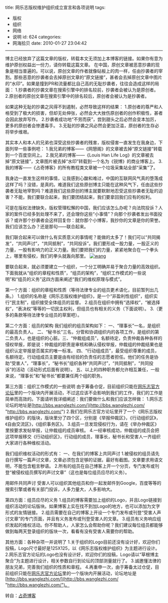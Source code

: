 title: 网乐志版权维护组织成立宣言和各项说明
tags:
  - 版权
  - 组织
  - 网络
  - 说明
id: 624
categories:
  - 网海拾贝
date: 2010-01-27 23:04:42
---

博主已经放弃了这篇文章的版权，转载本文无须加上本博客的链接。如果你有意为维护原创权益出一份力，请你转载这篇文章。
在中国，原创文章被恶意抄袭的现象是相当普遍的。可以说，原创文章的作者就像砧板上的肉一样，任由抄袭者的宰割。那些恶意的抄袭者会去掉原创文章的“原文链接”，甚者会去掉原创文章中图片的“水印”。如果是撞到PR和流量都比自己高的无耻抄袭者，往往会造成这样的局面：
1.抄袭者的抄袭文章在搜索引擎中的排名较前，抄袭者会被认为是原创者。
2.原创者的原创文章在搜索引擎中的排名较后，原创者会被认为是抄袭者。

如果这种无耻的抄袭之风得不到遏制，必然导致这样的结果：
1.原创者的尊严和人格受到了极大的损害，但却无处伸张，必然会大大挫伤原创者的创作积极性，甚者会因此放弃写作。
2.抄袭者成功地“不劳而获”，尝到甜头之后必然会变本加厉，更多的原创者会惨遭毒手。
3.无耻的抄袭之风必然会更加泛滥，原创者的生存必将举步维艰。

其实本人和本人的兄弟也深受这些抄袭者的残害，版权侵害一直发生在我身边，下面列举一些事例吧：
1.我兄弟的博客——《网憩阁》的文章被去掉“原文链接”转载到一个百度空间上。
2.我兄弟的博客——《Louis Han Life Log》的文章被去掉“原文链接”，文章图片被去掉“水印”转载到一个名为《锐博》的商业博客上。<!--more-->
3.我的博客——《占奇博客》的所有教程类文章被一个垃圾采集站全部“采集”了。

我身边一直发生这样的事情，让我感到心酸和难过，中国的互联网风气真的堕落成这样了吗？没错，是真的。难道我们这些原创博主只能在这种风气下，任由这些抄袭者无耻地宰割吗？难道我们这些原创的博主就要默默地忍受这些抄袭者无耻的迫害？不能，我们要联合起来，我们要团结起来，我们要拿回我们应有的权利。

可是在版权法律缺失，版权管理松懈的中国，我们应该怎么办呢？向法院投诉？人家的案件已经多到处理不来了，还会理你这些“小事情”？向那个抄袭者发出书面投诉？或许那个抄袭者会这样回复你：就你那个小博客，我抄你的文章是你的荣誉。我们应该怎么办？还是那句——联合起来。

我们联合起来可以做什么有实质意义的事情呢？能做的太多了！我们可以“共同揭发”，“共同声讨”，“共同抵制”，“共同投诉”。我们要形成一股力量，一股正义的力量，一股有影响力的正义力量。我们要把我们的力量，紧紧地聚合在一个拳头上，哪里有侵权，我们的拳头就轰向那里。
[![wang](http://farm5.static.flickr.com/4009/4309343730_7df7421bda.jpg)](http://farm5.static.flickr.com/4009/4309343730_7df7421bda.jpg "wang")

要联合起来，就必须要建立一个组织，一个分工明确并易于聚合力量的高效组织。下面我就从“组织的章程和性质”，“组员的架构”，“组织工作模式的一些说明”和“组员的义务”这四方面来阐述“我们的维权原理与模式”。

第一个方面：组织的章程和性质（等待法律专业的组员更术语化，目前暂列出几条。）
1.组织的名称是《网乐志版权维护组织》，是一个“非盈利性组织”，组织实行“民主制”，组织接受全体组员的监督。
2.组员在组织中拥有“选择权”，“被选择权”，“表决权”等等的一切民主权利，但组员也有相关的义务（下面说明）。
3.（更多的条款等待法律专业组员的草案吧）。

第二个方面：组员的架构
我们组织的组员架构如下：
一、“理事长”一名，是组织的最高负责人。
二、“秘书长”三名，分管和协调组织内的各项工作，是组织的第二负责人，也是组织的心脏。三、“仲裁组成员”，名额待定，负责仲裁各种各样的侵权举报，即是说：仲裁组的职责是审核和确认侵权举报，仲裁组的仲裁结果也是组织认定举报是否属实的唯一标准。
四、“行动组成员”，最受组织尊重的成员，名额待定。行动组成员主要是由有经验的负责任的志愿者担任。他们的任务是协助“受害人”，“理事长”，“秘书长”组织各种“共同声讨”，“共同抵制”，“共同投诉”的活动（活动形式后面有说明）。
五、以上的四种职务都允许相互兼任，一般来说，“理事长”和“秘书长”都要兼任两个组的职务。

第三方面：组织工作模式的一些说明
由于筹备仓促，目前组织只能在[网乐志官方论坛](http://bbs.wanglezhi.com/)里的一个版块内开展活动，不过这应该不会影响到我们的工作，我们的工作是简单而高效的。下面请听我详细阐述：我们要做什么和我们应该怎样做：
1.网乐志论坛的地址是[http://bbs.wanglezhi.com/](http://bbs.wanglezhi.com/ "http://bbs.wanglezhi.com/")
2.我们在网乐志官方论坛里开了一个《网乐志版权维护组织》的版块，版块里分了四个区，分别是《举报仲裁区》，《行动组织区》，《自由交流区》，《组织事务区》。
3.组员一旦发现侵权行为，请在《举办仲裁区》里按要求发帖举报，让仲裁组的成员审核。
4.一经审核成功，仲裁组的成员会把这项举报移交《行动组织区》，行动组的成员，理事长，秘书长和受害人一齐组织大家进行各种维权活动。

我们组织维权活动的形式有：
一、在我们的博客上共同声讨
1.被侵权的组员请先自行撰写一篇声讨文章，文章必须包含足够的证据，最好有截图。文章要求用语文明，不能包含粗言秽语。
2.所有的组员在自己博客上开一个分页，专门发布或刊登“被侵权组员撰写的声讨文章”（这也是每位组员应尽的义务）。

用邮件共同声讨
受害人可以组织其他组员和你一起发邮件到Google，百度等等的搜索引擎或者有关部门投诉，人多力量大，人多影响大。

第四方面：组员应尽的义务
1.组员的博客需要加上组织的Logo，并且Logo链接到组织活动的论坛版块。如果博客上实在找不到加Logo的地方，也可以添加为文字形式的友情链接。
2.组员需要在自己的博客上开设一个专门发布或刊登“受害人声讨文章”的专门页面，并且有义务发布或刊登受害人的文章。
3.组员有义务响应组织发起的维权活动。你不帮助人，人家怎么会帮助你呢？我们建议每位组员都能够做到每两天登录组织的版块一次，看看有没有受害人需要你的帮助。

其他方面：各种杂项一并说明了
1.关于组织的Logo目前还没有设计好，欢迎你们投稿，Logo尺寸最好是125X125，以《网乐志版权维护组织》为主题进行设计。
2.网乐志官方论坛的Logo也没有设计好，欢迎你们的投稿，Logo请以“草根博主聚合”为主题进行设计，相关参数自行到论坛的顶部测量就行了。
3.诚邀懂法律的朋友兄弟，完善我们组织的性质和章程。
4.再重申一次，由于筹备太过仓促，目前组织只能在[网乐志官方论坛](http://bbs.wanglezhi.com/)里的一个版块内开展活动，论坛地址是[http://bbs.wanglezhi.com/](http://bbs.wanglezhi.com/ "http://bbs.wanglezhi.com/")。

转自：[占奇博客](http://www.zseeker.com/)
